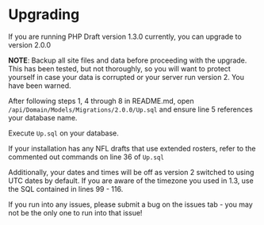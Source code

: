 # Upgrading

If you are running PHP Draft version 1.3.0 currently, you can upgrade to version 2.0.0

**NOTE**: Backup all site files and data before proceeding with the upgrade. This has been tested, but not thoroughly, so you will want to protect yourself in case your data is corrupted or your server run version 2. You have been warned.

After following steps 1, 4 through 8 in README.md, open `/api/Domain/Models/Migrations/2.0.0/Up.sql` and ensure line 5 references your database name.

Execute `Up.sql` on your database.

If your installation has any NFL drafts that use extended rosters, refer to the commented out commands on line 36 of `Up.sql`

Additionally, your dates and times will be off as version 2 switched to using UTC dates by default. If you are aware of the timezone you used in 1.3, use the SQL contained in lines 99 - 116.

If you run into any issues, please submit a bug on the issues tab - you may not be the only one to run into that issue!